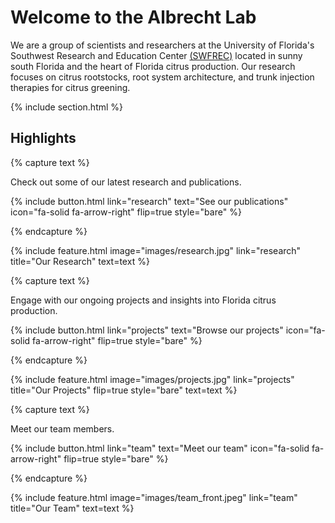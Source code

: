 ---
---

# Welcome to the Albrecht Lab

We are a group of scientists and researchers at the University of Florida's Southwest Research and Education Center [(SWFREC)](https://swfrec.ifas.ufl.edu/) located in sunny south Florida and the heart of Florida citrus production. Our research focuses on citrus rootstocks, root system architecture, and trunk injection therapies for citrus greening.

{% include section.html %}

## Highlights

{% capture text %}

Check out some of our latest research and publications.

{%
  include button.html
  link="research"
  text="See our publications"
  icon="fa-solid fa-arrow-right"
  flip=true
  style="bare"
%}

{% endcapture %}

{%
  include feature.html
  image="images/research.jpg"
  link="research"
  title="Our Research"
  text=text
%}

{% capture text %}

Engage with our ongoing projects and insights into Florida citrus production.

{%
  include button.html
  link="projects"
  text="Browse our projects"
  icon="fa-solid fa-arrow-right"
  flip=true
  style="bare"
%}

{% endcapture %}

{%
  include feature.html
  image="images/projects.jpg"
  link="projects"
  title="Our Projects"
  flip=true
  style="bare"
  text=text
%}

{% capture text %}

Meet our team members.

{%
  include button.html
  link="team"
  text="Meet our team"
  icon="fa-solid fa-arrow-right"
  flip=true
  style="bare"
%}

{% endcapture %}

{%
  include feature.html
  image="images/team_front.jpeg"
  link="team"
  title="Our Team"
  text=text
%}
